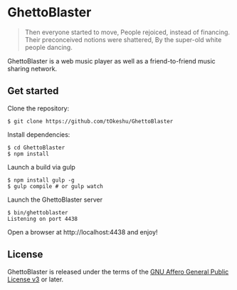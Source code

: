 GhettoBlaster
=============

> Then everyone started to move,
> People rejoiced, instead of financing.
> Their preconceived notions were shattered,
> By the super-old white people dancing.

GhettoBlaster is a web music player as well as a friend-to-friend
music sharing network.

Get started
-----------

Clone the repository:

    $ git clone https://github.com/tOkeshu/GhettoBlaster

Install dependencies:

    $ cd GhettoBlaster
    $ npm install

Launch a build via gulp

    $ npm install gulp -g
    $ gulp compile # or gulp watch

Launch the GhettoBlaster server

    $ bin/ghettoblaster
    Listening on port 4438

Open a browser at http://localhost:4438 and enjoy!

License
-------

GhettoBlaster is released under the terms of the
[GNU Affero General Public License v3](http://www.gnu.org/licenses/agpl-3.0.html)
or later.


